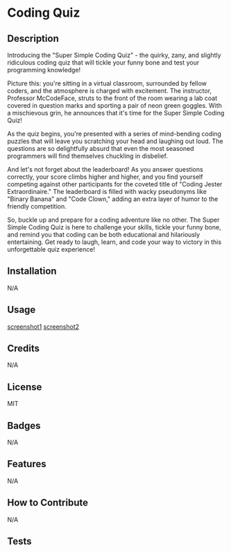 # Coding Quiz

## Description
Introducing the "Super Simple Coding Quiz" - the quirky, zany, and slightly ridiculous coding quiz that will tickle your funny bone and test your programming knowledge!

Picture this: you're sitting in a virtual classroom, surrounded by fellow coders, and the atmosphere is charged with excitement. The instructor, Professor McCodeFace, struts to the front of the room wearing a lab coat covered in question marks and sporting a pair of neon green goggles. With a mischievous grin, he announces that it's time for the Super Simple Coding Quiz!

As the quiz begins, you're presented with a series of mind-bending coding puzzles that will leave you scratching your head and laughing out loud. The questions are so delightfully absurd that even the most seasoned programmers will find themselves chuckling in disbelief.

And let's not forget about the leaderboard! As you answer questions correctly, your score climbs higher and higher, and you find yourself competing against other participants for the coveted title of "Coding Jester Extraordinaire." The leaderboard is filled with wacky pseudonyms like "Binary Banana" and "Code Clown," adding an extra layer of humor to the friendly competition.

So, buckle up and prepare for a coding adventure like no other. The Super Simple Coding Quiz is here to challenge your skills, tickle your funny bone, and remind you that coding can be both educational and hilariously entertaining. Get ready to laugh, learn, and code your way to victory in this unforgettable quiz experience!

## Installation 

N/A

## Usage
[screenshot1](assets/Screenshot%202024-01-21%20132204.png)
[screenshot2](assets/Screenshot%202024-01-21%20132323.png)

## Credits

N/A

## License

MIT

## Badges

N/A

## Features

N/A

## How to Contribute

N/A

## Tests

